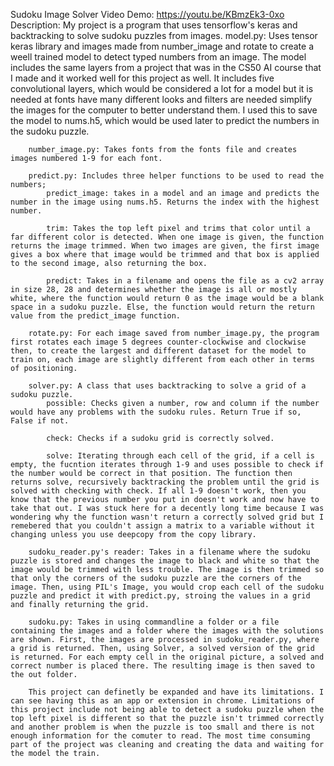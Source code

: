 Sudoku Image Solver
    Video Demo: https://youtu.be/KBmzEk3-0xo
    Description:
        My project is a program that uses tensorflow's keras and backtracking to solve sudoku puzzles from images. 
        model.py: Uses tensor keras library and images made from number_image and rotate to create a weell trained model to detect typed numbers from an image. The model includes the same layers from a project that was in the CS50 AI course that I made and it worked well for this project as well. It includes five convolutional layers, which would be considered a lot for a model but it is needed at fonts have many different looks and filters are needed simplify the images for the computer to better understand them. I used this to save the model to nums.h5, which would be used later to predict the numbers in the sudoku puzzle.

        number_image.py: Takes fonts from the fonts file and creates images numbered 1-9 for each font.

        predict.py: Includes three helper functions to be used to read the numbers;
            predict_image: takes in a model and an image and predicts the number in the image using nums.h5. Returns the index with the highest number.

            trim: Takes the top left pixel and trims that color until a far different color is detected. When one image is given, the function returns the image trimmed. When two images are given, the first image gives a box where that image would be trimmed and that box is applied to the second image, also returning the box.

            predict: Takes in a filename and opens the file as a cv2 array in size 28, 28 and determines whether the image is all or mostly white, where the function would return 0 as the image would be a blank space in a sudoku puzzle. Else, the function would return the return value from the predict_image function.

        rotate.py: For each image saved from number_image.py, the program first rotates each image 5 degrees counter-clockwise and clockwise then, to create the largest and different dataset for the model to train on, each image are slightly different from each other in terms of positioning.

        solver.py: A class that uses backtracking to solve a grid of a sudoku puzzle.
            possible: Checks given a number, row and column if the number would have any problems with the sudoku rules. Return True if so, False if not.

            check: Checks if a sudoku grid is correctly solved.

            solve: Iterating through each cell of the grid, if a cell is empty, the fucntion iterates through 1-9 and uses possible to check if the number would be correct in that position. The function then returns solve, recursively backtracking the problem until the grid is solved with checking with check. If all 1-9 doesn't work, then you know that the previous number you put in doesn't work and now have to take that out. I was stuck here for a decently long time because I was wondering why the function wasn't return a correctly solved grid but I remebered that you couldn't assign a matrix to a variable without it changing unless you use deepcopy from the copy library.

        sudoku_reader.py's reader: Takes in a filename where the sudoku puzzle is stored and changes the image to black and white so that the image would be trimmed with less trouble. The image is then trimmed so that only the corners of the sudoku puzzle are the corners of the image. Then, using PIL's Image, you would crop each cell of the sudoku puzzle and predict it with predict.py, stroing the values in a grid and finally returning the grid.

        sudoku.py: Takes in using commandline a folder or a file containing the images and a folder where the images with the solutions are shown. First, the images are processed in sudoku_reader.py, where a grid is returned. Then, using Solver, a solved version of the grid is returned. For each empty cell in the original picture, a solved and correct number is placed there. The resulting image is then saved to the out folder.

        This project can definetly be expanded and have its limitations. I can see having this as an app or extension in chrome. Limitations of this project include not being able to detect a sudoku puzzle when the top left pixel is different so that the puzzle isn't trimmed correctly and another problem is when the puzzle is too small and there is not enough information for the comuter to read. The most time consuming part of the project was cleaning and creating the data and waiting for the model the train.
